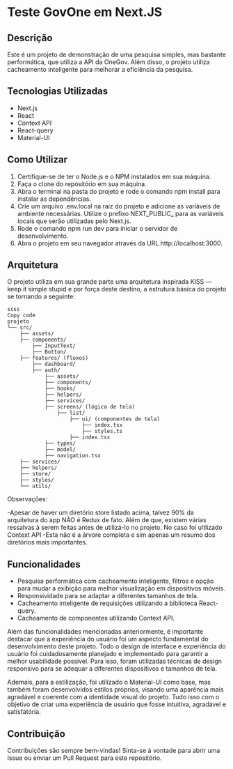 # Teste GovOne em Next.JS

## Descrição
Este é um projeto de demonstração de uma pesquisa simples, mas bastante performática, que utiliza a API da OneGov. Além disso, o projeto utiliza cacheamento inteligente para melhorar a eficiência da pesquisa.

## Tecnologias Utilizadas
- Next.js
- React
- Context API
- React-query
- Material-UI

## Como Utilizar
1. Certifique-se de ter o Node.js e o NPM instalados em sua máquina.
2. Faça o clone do repositório em sua máquina.
3. Abra o terminal na pasta do projeto e rode o comando npm install para instalar as dependências.
4. Crie um arquivo .env.local na raiz do projeto e adicione as variáveis de ambiente necessárias. Utilize o prefixo NEXT_PUBLIC_ para as variáveis locais que serão utilizadas pelo Next.js.
5. Rode o comando npm run dev para iniciar o servidor de desenvolvimento.
6. Abra o projeto em seu navegador através da URL http://localhost:3000.

## Arquitetura
O projeto utiliza em sua grande parte uma arquitetura inspirada KISS — keep it simple stupid e por força deste destino, a estrutura básica do projeto se tornando a seguinte:

```
scss
Copy code
projeto
└── src/
    ├── assets/
    ├── components/
        ├── InputText/
        ├── Button/
    ├── features/ (fluxos)
        ├── dashboard/
        ├── auth/
            ├── assets/
            ├── components/
            ├── hooks/
            ├── helpers/
            ├── services/
            ├── screens/ (lógica de tela)
                ├── list/
                    ├── ui/ (componentes de tela)
                        ├── index.tsx
                        ├── styles.ts
                    ├── index.tsx
            ├── types/
            ├── model/
            ├── navigation.tsx
    ├── services/
    ├── helpers/
    ├── store/
    ├── styles/
    └── utils/
```

Observações:

-Apesar de haver um diretório store listado acima, talvez 90% da arquitetura do app NÃO é Redux de fato. Além de que, existem várias ressalvas à serem feitas antes de utilizá-lo no projeto. No caso foi ultlizado Context API
-Esta não é a árvore completa e sim apenas um resumo dos diretórios mais importantes.

## Funcionalidades

- Pesquisa performática com cacheamento inteligente, filtros e opção para mudar a exibição para melhor visualização em dispositivos móveis.
- Responsividade para se adaptar a diferentes tamanhos de tela.
- Cacheamento inteligente de requisições utilizando a biblioteca React-query.
- Cacheamento de componentes utilizando Context API.

Além das funcionalidades mencionadas anteriormente, é importante destacar que a experiência do usuário foi um aspecto fundamental do desenvolvimento deste projeto. Todo o design de interface e experiência do usuário foi cuidadosamente planejado e implementado para garantir a melhor usabilidade possível. Para isso, foram utilizadas técnicas de design responsivo para se adequar a diferentes dispositivos e tamanhos de tela.

Ademais, para a estilização, foi utilizado o Material-UI como base, mas também foram desenvolvidos estilos próprios, visando uma aparência mais agradável e coerente com a identidade visual do projeto. Tudo isso com o objetivo de criar uma experiência de usuário que fosse intuitiva, agradável e satisfatória.

## Contribuição
Contribuições são sempre bem-vindas! Sinta-se à vontade para abrir uma Issue ou enviar um Pull Request para este repositório.
